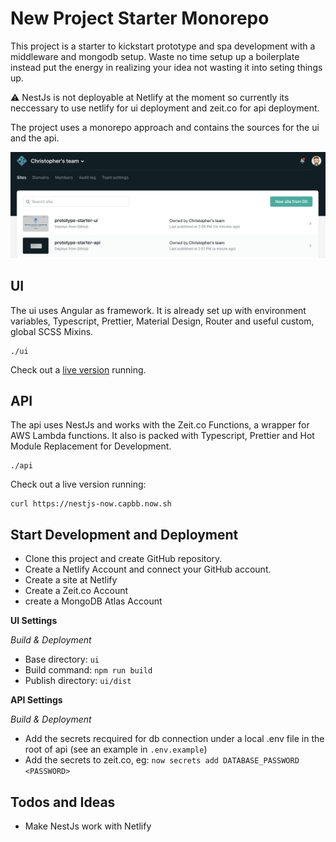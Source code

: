 # New Project Starter Monorepo

This project is a starter to kickstart prototype and spa development with a middleware and mongodb setup. Waste no time setup up a boilerplate instead put the energy in realizing your idea not wasting it into seting things up.

⚠️ NestJs is not deployable at Netlify at the moment so currently its neccessary to use netlify for ui deployment and zeit.co for api deployment.

The project uses a monorepo approach and contains the sources for the ui and the api.

![Netlify Monorepo](https://github.com/ChristopherNeuwirth/prototype-starter/blob/master/doc/media/readme-netlify.png?raw=true)

## UI

The ui uses Angular as framework. It is already set up with environment variables, Typescript, Prettier, Material Design, Router and useful custom, global SCSS Mixins.

```
./ui
```

Check out a [live version](https://prototype-starter-ui.netlify.com) running.

## API

The api uses NestJs and works with the Zeit.co Functions, a wrapper for AWS Lambda functions. It also is packed with Typescript, Prettier and Hot Module Replacement for Development.

```
./api
```

Check out a live version running:

```
curl https://nestjs-now.capbb.now.sh
```

## Start Development and Deployment

- Clone this project and create GitHub repository.
- Create a Netlify Account and connect your GitHub account.
- Create a site at Netlify
- Create a Zeit.co Account
- create a MongoDB Atlas Account

**UI Settings**

_Build & Deployment_

- Base directory: `ui`
- Build command: `npm run build`
- Publish directory: `ui/dist`

**API Settings**

_Build & Deployment_

- Add the secrets recquired for db connection under a local .env file in the root of api (see an example in `.env.example`)
- Add the secrets to zeit.co, eg: `now secrets add DATABASE_PASSWORD <PASSWORD>`

## Todos and Ideas

- Make NestJs work with Netlify
